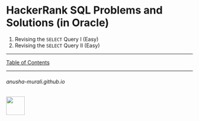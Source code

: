 # HackerRank SQL Problems and Solutions (in Oracle)

1. Revising the `SELECT` Query I  (Easy)
2. Revising the `SELECT` Query II (Easy)


* * *

[Table of Contents](../index.md)

* * *
###### anusha-murali.github.io

<img src="https://github.com/anusha-murali/anusha-murali.github.io/assets/111596338/639243aa-2857-4595-a65a-7852762bb002" width="50" height="50"/>

